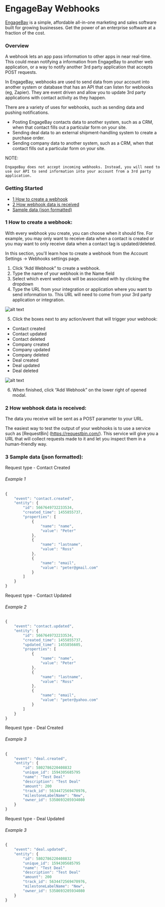 EngageBay Webhooks
==================

[EngageBay](https://www.engagebay.com/) is a simple, affordable all-in-one marketing and sales software built for growing businesses. Get the power of an enterprise software at a fraction of the cost.

### Overview

A webhook lets an app pass information to other apps in near real-time. This could mean notifying a information from EngageBay to another web application, or a way to notify another 3rd party application that accepts POST requests.

In EngageBay, webhooks are used to send data from your account into another system or database that has an API that can listen for webhooks (eg, Zapier). They are event driven and allow you to update 3rd party applications with contact activity as they happen.

There are a variety of uses for webhooks, such as sending data and pushing notifications.

- Posting EngageBay contacts data to another system, such as a CRM, when that contact fills out a particular form on your site.
- Sending deal data to an external shipment-handling system to create a purchase order.
- Sending company data to another system, such as a CRM, when that contact fills out a particular form on your site.

NOTE: 
```
EngageBay does not accept incoming webhooks. Instead, you will need to use our API to send information into your account from a 3rd party application.
```

### Getting Started

* [1 How to create a webhook](#1-how-to-create-a-webhook)
* [2 How webhook data is received](#2-how-webhook-data-is-received)
* [Sample data (json formatted)](#3-sample-data-json-formatted)

### 1 How to create a webhook: 

With every webhook you create, you can choose when it should fire. For example, you may only want to receive data when a contact is created or you may want to only receive data when a contact tag is updated/deleted.

In this section, you'll learn how to create a webhook from the Account Settings -> Webhooks settings page.

1. Click “Add Webhook” to create a webhook.
2. Type the name of your webhook in the Name field
3. Select which event webhook will be associated with by clicking the dropdown
4. Type the URL from your integration or application where you want to send information to. This URL will need to come from your 3rd party application or integration.

![alt text](https://lh3.googleusercontent.com/8dgqi18u48TXkl2ReEn5wCXqe16LsLbeJK1Hl4EOMQ-qZaVr3gEce09Xuv5v6HmWmkczpi9pDJaFIb3L09xsW8HK9T2BZJTQgvEsssa4N7R3YXRfCR0S-H3M6_8Hbha1o4MsVjPS)

5. Click the boxes next to any action/event that will trigger your webhook:

- Contact created
-  Contact updated
- Contact deleted
- Company created
- Company updated
- Company deleted
- Deal created
- Deal updated
- Deal deleted

![alt text](https://lh5.googleusercontent.com/Rym1pSCa7Pl6GaNP1fVt2J-Vcqs44K65_hZ-dowCLdfHqShEYKmoMW6NWgiKo30YobaZkH-ujz4lS_DywEe9my0PNDOn7srhjX9Z-dcvMUn3GaSxeWJ4btB3cXv72AIGTI0Vizlo)

6. When finished, click “Add Webhook” on the lower right of opened modal.

### 2 How webhook data is received: 

The data you receive will be sent as a POST parameter to your URL. 

The easiest way to test the output of your webhooks is to use a service such as [RequestBin] (https://requestbin.com/). This service will give you a URL that will collect requests made to it and let you inspect them in a human-friendly way.


### 3 Sample data (json formatted): 

Request type - Contact Created
###### Example 1
```javascript
{
    "event": "contact.created",
    "entity": {
        "id": 5667649732233534,
        "created_time": 1455855737,
        "properties": [
            {
                "name": "name",
                "value": "Peter"
            },
            {
                "name": "lastname",
                "value": "Ross"
            },
            {
                "name": "email",
                "value": "peter@gmail.com"
            }
        ]
    }
}
```

Request type - Contact Updated

###### Example 2
```javascript
{
    "event": "contact.updated",
    "entity": {
        "id": 5667649732233534,
        "created_time": 1455855737,
        "updated_time": 1455856605,
        "properties": [
            {
                "name": "name",
                "value": "Peter"
            },
            {
                "name": "lastname",
                "value": "Ross"
            },
            {
                "name": "email",
                "value": "peter@yahoo.com"
            }
        ]
    }
}
```

Request type - Deal Created

###### Example 3
```javascript
{
    "event": "deal.created",
    "entity": {
	    "id": 5802786220408832
		"unique_id": 1594305685795
		"name": "Test Deal"
		"description": "Test Deal"
		"amount": 200
		"track_id": 5634472569470976,
		"milestoneLabelName": "New",
		"owner_id": 5358693205934080
    }
}
```

Request type - Deal Updated
###### Example 3
```javascript
{
    "event": "deal.updated",
    "entity": {
	    "id": 5802786220408832
		"unique_id": 1594305685795
		"name": "Test Deal"
		"description": "Test Deal"
		"amount": 200
		"track_id": 5634472569470976,
		"milestoneLabelName": "New",
		"owner_id": 5358693205934080
    }
}
```
